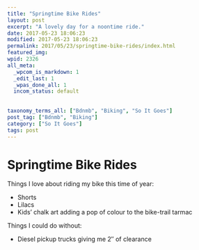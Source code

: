 ```yaml
---
title: "Springtime Bike Rides"
layout: post
excerpt: "A lovely day for a noontime ride."
date: 2017-05-23 18:06:23
modified: 2017-05-23 18:06:23
permalink: 2017/05/23/springtime-bike-rides/index.html
featured_img: 
wpid: 2326
all_meta: 
  _wpcom_is_markdown: 1
  _edit_last: 1
  _wpas_done_all: 1
  incom_status: default
  
  
taxonomy_terms_all: ["Bdnmb", "Biking", "So It Goes"]
post_tag: ["Bdnmb", "Biking"]
category: ["So It Goes"]
tags: post
---
```


# Springtime Bike Rides

Things I love about riding my bike this time of year:

- Shorts
- Lilacs
- Kids’ chalk art adding a pop of colour to the bike-trail tarmac

Things I could do without:

- Diesel pickup trucks giving me 2″ of clearance